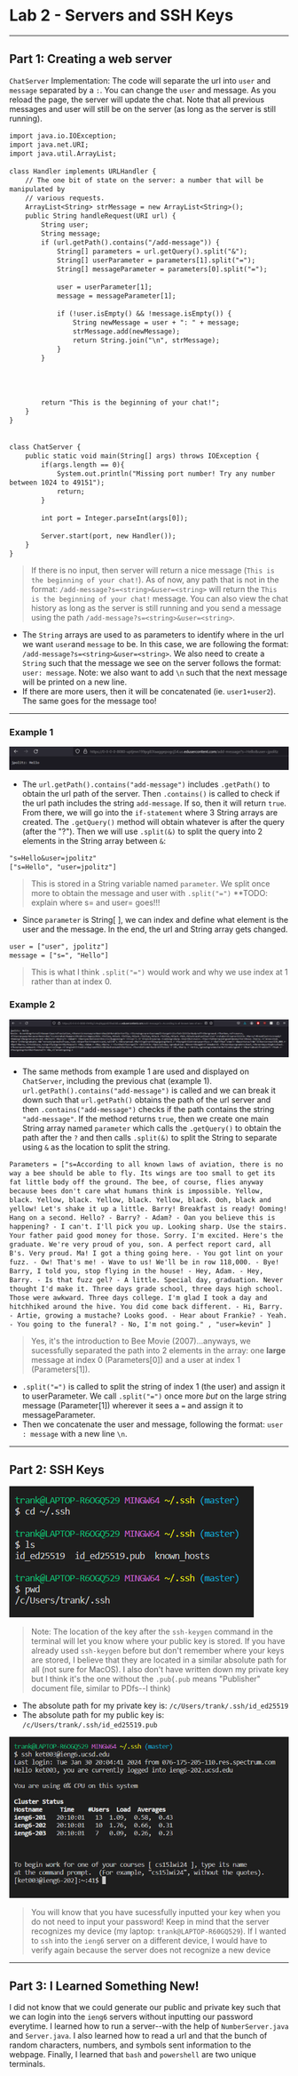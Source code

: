 # Lab 2 - Servers and SSH Keys
---
## Part 1: Creating a web server
`ChatServer` Implementation: The code will separate the url into `user` and `message` separated by a `:`. You can change the `user` and message. As you reload the page, the server will update the chat. Note that all previous messages and user will still be on the server (as long as the server is still running).
```
import java.io.IOException;
import java.net.URI;
import java.util.ArrayList;

class Handler implements URLHandler {
    // The one bit of state on the server: a number that will be manipulated by
    // various requests.
    ArrayList<String> strMessage = new ArrayList<String>();
    public String handleRequest(URI url) {
        String user;
        String message;
        if (url.getPath().contains("/add-message")) {
            String[] parameters = url.getQuery().split("&");
            String[] userParameter = parameters[1].split("=");
            String[] messageParameter = parameters[0].split("=");

            user = userParameter[1];
            message = messageParameter[1];

            if (!user.isEmpty() && !message.isEmpty()) {
                String newMessage = user + ": " + message;
                strMessage.add(newMessage);
                return String.join("\n", strMessage);
            }
        }

            
           
        
        return "This is the beginning of your chat!";
    }
}


class ChatServer {
    public static void main(String[] args) throws IOException {
        if(args.length == 0){
            System.out.println("Missing port number! Try any number between 1024 to 49151");
            return;
        }

        int port = Integer.parseInt(args[0]);

        Server.start(port, new Handler());
    }
}
```
> If there is no input, then server will return a nice message (`This is the beginning of your chat!`). As of now, any path that is not in the format: `/add-message?s=<string>&user=<string>` will return the `This is the beginning of your chat!` message. You can also view the chat history as long as the server is still running and you send a message using the path `/add-message?s=<string>&user=<string>`.

- The `String` arrays are used to as parameters to identify where in the url we want `user`and `message` to be. In this case, we are following the format: `/add-message?s=<string>&user=<string>`. We also need to create a `String` such that the message we see on the server follows the format: `user: message`. Note: we also want to add `\n` such that the next message will be printed on a new line.
- If there are more users, then it will be concatenated (ie. `user1+user2`). The same goes for the message too!
---
### Example 1
![img](ChatServerMessage_1.png)
- The `url.getPath().contains("add-message")` includes `.getPath()` to obtain the url path of the server. Then `.contains()` is called to check if the url path includes the string `add-message`. If so, then it will return `true`. From there, we will go into the `if-statement` where 3 String arrays are created. The `.getQuery()` method will obtain whatever is after the query (after the "?"). Then we will use `.split(&)` to split the query into 2 elements in the String array between `&`:
```
"s=Hello&user=jpolitz"
["s=Hello", "user=jpolitz"]
```
> This is stored in a String variable named `parameter`. We split once more to obtain the message and user with `.split("=")` **TODO: explain where s= and user= goes!!!
- Since `parameter` is String[ ], we can index and define what element is the user and the message. In the end, the url and String array gets changed.
```
user = ["user", jpolitz"]
message = ["s=", "Hello"]
```
> This is what I think `.split("=")` would work and why we use index at 1 rather than at index 0.

### Example 2
![img](ChatServerMessage_2.png)
- The same methods from example 1 are used and displayed on `ChatServer`, including the previous chat (example 1). `url.getPath().contains("add-message")` is called and we can break it down such that `url.getPath()` obtains the path of the url server and then `.contains("add-message")` checks if the path contains the string `"add-message"`. If the method returns `true`, then we create one main String array named `parameter` which calls the `.getQuery()` to obtain the path after the `?` and then calls `.split(&)` to split the String to separate using `&` as the location to split the string.
```
Parameters = ["s=According to all known laws of aviation, there is no way a bee should be able to fly. Its wings are too small to get its fat little body off the ground. The bee, of course, flies anyway because bees don't care what humans think is impossible. Yellow, black. Yellow, black. Yellow, black. Yellow, black. Ooh, black and yellow! Let's shake it up a little. Barry! Breakfast is ready! Ooming! Hang on a second. Hello? - Barry? - Adam? - Oan you believe this is happening? - I can't. I'll pick you up. Looking sharp. Use the stairs. Your father paid good money for those. Sorry. I'm excited. Here's the graduate. We're very proud of you, son. A perfect report card, all B's. Very proud. Ma! I got a thing going here. - You got lint on your fuzz. - Ow! That's me! - Wave to us! We'll be in row 118,000. - Bye! Barry, I told you, stop flying in the house! - Hey, Adam. - Hey, Barry. - Is that fuzz gel? - A little. Special day, graduation. Never thought I'd make it. Three days grade school, three days high school. Those were awkward. Three days college. I'm glad I took a day and hitchhiked around the hive. You did come back different. - Hi, Barry. - Artie, growing a mustache? Looks good. - Hear about Frankie? - Yeah. - You going to the funeral? - No, I'm not going." , "user=kevin" ] 
```
> Yes, it's the introduction to Bee Movie (2007)...anyways, we sucessfully separated the path into 2 elements in the array: one **large** message at index 0 (Parameters[0]) and a user at index 1 (Parameters[1]).
- `.split("=")` is called to split the string of index 1 (the user) and assign it to userParameter. We call `.split("=")` once more *but* on the large string message (Parameter[1]) wherever it sees a `=` and assign it to messageParameter.
- Then we concatenate the user and message, following the format: `user : message` with a new line `\n`.
---
## Part 2: SSH Keys
![img](terminal_keys.png)
> Note: The location of the key after the `ssh-keygen` command in the terminal will let you know where your public key is stored. If you have already used `ssh-keygen` before but don't remember where your keys are stored, I believe that they are located in a similar absolute path for all (not sure for MacOS). I also don't have written down my private key but I think it's the one without the `.pub`(`.pub` means "Publisher" document file, similar to PDfs--I think)

- The absolute path for my private key is: `/c/Users/trank/.ssh/id_ed25519`
- The absolute path for my public key is: `/c/Users/trank/.ssh/id_ed25519.pub`

![img](terminal_interaction.png)
> You will know that you have sucessfully inputted your key when you do not need to input your password! Keep in mind that the server recognizes my device (my laptop: `trank@LAPTOP-R60GQ529`). If I wanted to `ssh` into the `ieng6` server on a different device, I would have to verify again because the server does not recognize a new device

---
## Part 3: I Learned Something New!
I did not know that we could generate our public and private key such that we can login into the `ieng6` servers without inputting our password everytime. I learned how to run a server--with the help of `NumberServer.java` and `Server.java`. I also learned how to read a url and that the bunch of random characters, numbers, and symbols sent information to the webpage. Finally, I learned that `bash` and `powershell` are two unique terminals.
